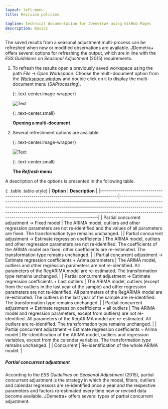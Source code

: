 ```yaml
---
layout: left-menu
title: Revision policies

tagline: technical documentation for JDemetra+ using GitHub Pages
description: Basics
---
```


The saved results from a seasonal adjustment multi-process can be
refreshed when new or modified observations are available. JDemetra+
offers several options for refreshing the output, which are in line with
the *ESS Guidelines on Seasonal Adjustment* (2015) requirements.

1.  To refresh the results open a previously saved workspace using the
    path *File* → *Open Workspace*. Choose the multi-document option from the
    [*Workspace* window](../reference-manual/workspace.html) and double click on it to display the
    multi-document menu (*SAProcessing*).

	{: .text-center.image-wrapper}

	![Text](/assets/img/user-guide/UDimage21.jpg)

	{: .text-center.small}

	**Opening a multi-document**

1.  Several refreshment options are available.

	{: .text-center.image-wrapper}

	![Text](/assets/img/user-guide/UDimage22.jpg)

	{: .text-center.small}

	**The *Refresh* menu**

A description of the options is presented in the following
table.

{: .table .table-style}
| **Option**                                                                            | **Description**                                                                                                                                                                                                                                                                                                 |
|---------------------------------------------------------------------------------------|-------------------------------------------------------------------------------------------------------------------------------------------------------------------------------------------------------------------------------------------------------------------------------------------------------------|
| Partial concurrent adjustment → Fixed model                                           | The ARIMA model, outliers and other regression parameters are not re-identified and the values of all parameters are fixed. The transformation type remains unchanged.                                                                                                                                      |
| Partial concurrent adjustment → Estimate regression coefficients                      | The ARIMA model, outliers and other regression parameters are not re-identified. The coefficients of the ARIMA model are fixed, other coefficients are re-estimated. The transformation type remains unchanged.                                                                                             |
| Partial concurrent adjustment → Estimate regression coefficients + Arima parameters   | The ARIMA model, outliers and other regression parameters are not re-identified. All parameters of the RegARIMA model are re-estimated. The transformation type remains unchanged.                                                                                                                          |
| Partial concurrent adjustment → Estimate regression coefficients + Last outliers      | The ARIMA model, outliers (except from the outliers in the last year of the sample) and other regression parameters are not re-identified. All parameters of the RegARIMA model are re-estimated. The outliers in the last year of the sample are re-identified. The transformation type remains unchanged. |
| Partial concurrent adjustment → Estimate regression coefficients + all outliers       | The ARIMA model and regression parameters, except from outliers) are not re-identified. All parameters of the RegARIMA model are re-estimated. All outliers are re-identified. The transformation type remains unchanged.                                                                                   |
| Partial concurrent adjustment → Estimate regression coefficients + Arima model        | Re-identification of the ARIMA model, outliers and regression variables, except from the calendar variables. The transformation type remains unchanged.                                                                                                                                                     |
| Concurrent                                                                            | Re-identification of the whole ARIMA model.                                                                                                                                                                                                                                                                 |



##### **Partial concurrent adjustment**

According to the *ESS Guidelines on Seasonal Adjustment* (2015), partial
concurrent adjustment is the strategy in which the model, filters,
outliers and calendar regressors are re-identified once a year and the
respective parameters and factors re-estimated every time new or
revised data become available. JDemetra+ offers several types of partial
concurrent adjustment.
